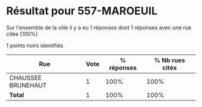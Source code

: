 # Résultat pour 557-MAROEUIL

Sur l'ensemble de la ville il y a eu 1 réponses dont 1 réponses avec une rue citée (100%)

1 points noirs identifiés

| Rue | Vote | % réponses | % Nb rues cités|
|-----|------|------------|----------------|
| CHAUSSEE BRUNEHAUT | 1 | 100% | 100%|
| **Total** | 1 | 100% | 100%|
